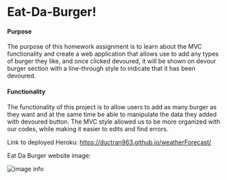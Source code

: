 # Eat-Da-Burger!

#### Purpose

The purpose of this homework assignment is to learn about the MVC functionality and create a web application that allows use to add any types of burger they like, and once clicked devoured, it will be shown on devour burger section with a line-through style to indicate that it has been devoured.

#### Functionality

The functionality of this project is to allow users to add as many burger as they want and at the same time be able to manipulate the data they added with devoured button. The MVC style allowed us to be more organized with our codes, while making it easier to edits and find errors. 

Link to deployed Heroku: https://ductran963.github.io/weatherForecast/

Eat Da Burger website image:

![image info](assets/img/burgerApp.png)

